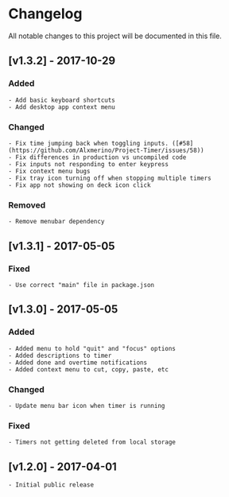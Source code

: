 # Changelog
All notable changes to this project will be documented in this file.

## [v1.3.2] - 2017-10-29
### Added
    - Add basic keyboard shortcuts
    - Add desktop app context menu

### Changed
    - Fix time jumping back when toggling inputs. ([#58](https://github.com/Alxmerino/Project-Timer/issues/58))
    - Fix differences in production vs uncompiled code
    - Fix inputs not responding to enter keypress
    - Fix context menu bugs
    - Fix tray icon turning off when stopping multiple timers
    - Fix app not showing on deck icon click

### Removed
    - Remove menubar dependency

## [v1.3.1] - 2017-05-05
### Fixed
    - Use correct "main" file in package.json

## [v1.3.0] - 2017-05-05
### Added
    - Added menu to hold "quit" and "focus" options
    - Added descriptions to timer
    - Added done and overtime notifications
    - Added context menu to cut, copy, paste, etc

### Changed
    - Update menu bar icon when timer is running

### Fixed
    - Timers not getting deleted from local storage

## [v1.2.0] - 2017-04-01
    - Initial public release
